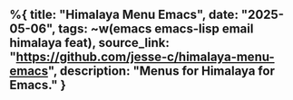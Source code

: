 %{
    title: "Himalaya Menu Emacs",
    date: "2025-05-06",
    tags: ~w(emacs emacs-lisp email himalaya feat),
    source_link: "https://github.com/jesse-c/himalaya-menu-emacs",
    description: "Menus for Himalaya for Emacs."
}
---
